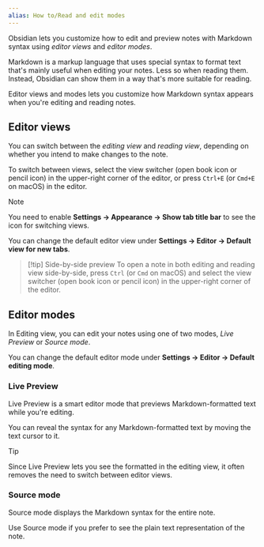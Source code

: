 ```yaml
---
alias: How to/Read and edit modes
---
```


Obsidian lets you customize how to edit and preview notes with Markdown syntax using _editor views_ and _editor modes_.

Markdown is a markup language that uses special syntax to format text that's mainly useful when editing your notes. Less so when reading them. Instead, Obsidian can show them in a way that's more suitable for reading.

Editor views and modes lets you customize how Markdown syntax appears when you're editing and reading notes.

## Editor views

You can switch between the _editing view_ and _reading view_, depending on whether you intend to make changes to the note.

To switch between views, select the view switcher (open book icon or pencil icon) in the upper-right corner of the editor, or press `Ctrl+E` (or `Cmd+E` on macOS) in the editor.

> [!note]
> You need to enable **Settings → Appearance → Show tab title bar** to see the icon for switching views.

You can change the default editor view under **Settings → Editor → Default view for new tabs**.

> [!tip] Side-by-side preview
> To open a note in both editing and reading view side-by-side, press `Ctrl` (or `Cmd` on macOS) and select the view switcher (open book icon or pencil icon) in the upper-right corner of the editor.

## Editor modes

In Editing view, you can edit your notes using one of two modes, _Live Preview_ or _Source mode_.

You can change the default editor mode under **Settings → Editor → Default editing mode**.

### Live Preview

Live Preview is a smart editor mode that previews Markdown-formatted text while you're editing.

You can reveal the syntax for any Markdown-formatted text by moving the text cursor to it.

> [!tip]
> Since Live Preview lets you see the formatted in the editing view, it often removes the need to switch between editor views.

### Source mode

Source mode displays the Markdown syntax for the entire note.

Use Source mode if you prefer to see the plain text representation of the note.
